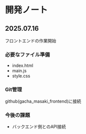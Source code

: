 # 開発ノート

## 2025.07.16
フロントエンドの作業開始
### 必要なファイル準備
 - index.html
 - main.js
 - style.css

### Git管理
github(gacha_masaki_frontend)に接続

### 今後の課題
 - バックエンド側とのAPI接続

